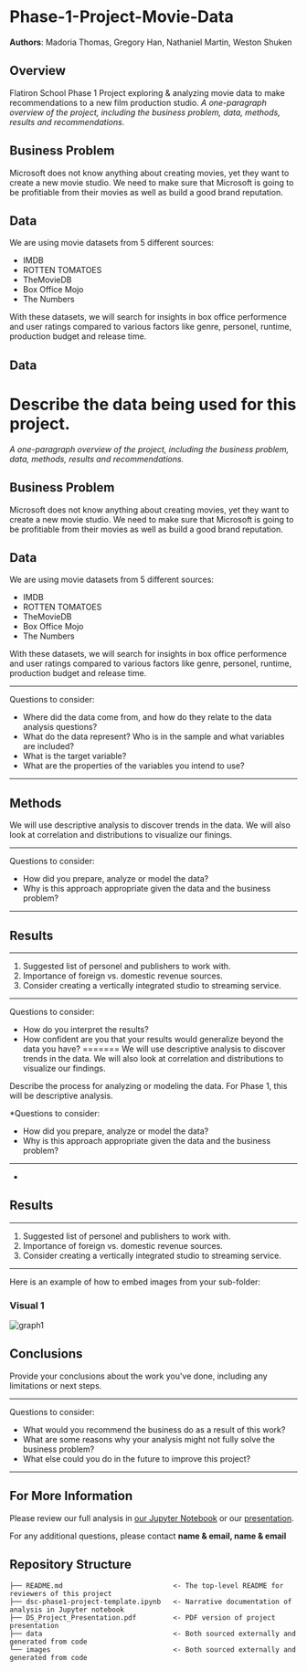 # Phase-1-Project-Movie-Data

**Authors**: Madoria Thomas, Gregory Han, Nathaniel Martin, Weston Shuken

## Overview

Flatiron School Phase 1 Project exploring &amp; analyzing movie data to make recommendations to a new film production studio.
*A one-paragraph overview of the project, including the business problem, data, methods, results and recommendations.*

## Business Problem

Microsoft does not know anything about creating movies, yet they want to create a new movie studio. 
We need to make sure that Microsoft is going to be profitiable from their movies as well as build a good brand reputation.


## Data

We are using movie datasets from 5 different sources:

* IMDB
* ROTTEN TOMATOES
* TheMovieDB
* Box Office Mojo
* The Numbers

With these datasets, we will search for insights in box office performence and user ratings compared to various factors like genre, personel, runtime, production budget and release time.
## Data

Describe the data being used for this project.
=======
*A one-paragraph overview of the project, including the business problem, data, methods, results and recommendations.*

## Business Problem

Microsoft does not know anything about creating movies, yet they want to create a new movie studio. 
We need to make sure that Microsoft is going to be profitiable from their movies as well as build a good brand reputation.


## Data

We are using movie datasets from 5 different sources:

* IMDB
* ROTTEN TOMATOES
* TheMovieDB
* Box Office Mojo
* The Numbers

With these datasets, we will search for insights in box office performence and user ratings compared to various factors like genre, personel, runtime, production budget and release time.

***
Questions to consider:
* Where did the data come from, and how do they relate to the data analysis questions?
* What do the data represent? Who is in the sample and what variables are included?
* What is the target variable?
* What are the properties of the variables you intend to use?
***

## Methods

We will use descriptive analysis to discover trends in the data. We will also look at correlation and distributions to visualize
our finings.

***
Questions to consider:
* How did you prepare, analyze or model the data?
* Why is this approach appropriate given the data and the business problem?
***

## Results

***
1) Suggested list of personel and publishers to work with.
2) Importance of foreign vs. domestic revenue sources.
3) Consider creating a vertically integrated studio to streaming service.
***
Questions to consider:
* How do you interpret the results?
* How confident are you that your results would generalize beyond the data you have?
=======
We will use descriptive analysis to discover trends in the data. We will also look at correlation and distributions to visualize
our findings.

Describe the process for analyzing or modeling the data. For Phase 1, this will be descriptive analysis.

*Questions to consider:
* How did you prepare, analyze or model the data?
* Why is this approach appropriate given the data and the business problem?
***
*

## Results

***
1) Suggested list of personel and publishers to work with.
2) Importance of foreign vs. domestic revenue sources.
3) Consider creating a vertically integrated studio to streaming service.
***

Here is an example of how to embed images from your sub-folder:

### Visual 1
![graph1](./images/viz1.png)

## Conclusions

Provide your conclusions about the work you've done, including any limitations or next steps.

***
Questions to consider:
* What would you recommend the business do as a result of this work?
* What are some reasons why your analysis might not fully solve the business problem?
* What else could you do in the future to improve this project?
***

## For More Information

Please review our full analysis in [our Jupyter Notebook](./dsc-phase1-project-template.ipynb) or our [presentation](./DS_Project_Presentation.pdf).

For any additional questions, please contact **name & email, name & email**

## Repository Structure

```
├── README.md                           <- The top-level README for reviewers of this project
├── dsc-phase1-project-template.ipynb   <- Narrative documentation of analysis in Jupyter notebook
├── DS_Project_Presentation.pdf         <- PDF version of project presentation
├── data                                <- Both sourced externally and generated from code
└── images                              <- Both sourced externally and generated from code
